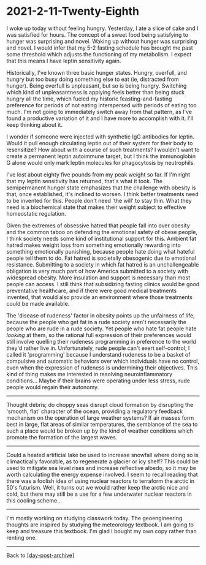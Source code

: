 # 2021-2-11-Twenty-Eighth

I woke up today without feeling hungry.  Yesterday, I ate a slice of cake and I was satisfied for hours.  The concept of a sweet food being satisfying to hunger was surprising and novel.  Waking up without hunger was surprising and novel.  I would infer that my 5-2 fasting schedule has brought me past some threshold which adjusts the functioning of my metabolism.  I expect that this means I have leptin sensitivity again.

Historically, I've known three basic hunger states.  Hungry, overfull, and hungry but too busy doing something else to eat (ie, distracted from hunger).  Being overfull is unpleasant, but so is being hungry.  Switching which kind of unpleasantness is applying feels better than being stuck hungry all the time, which fueled my historic feasting-and-fasting preference for periods of not eating interspersed with periods of eating too much.  I'm not going to immediately switch away from that pattern, as I've found a productive variation of it and I have more to accomplish with it.  I'll keep thinking about it.

I wonder if someone were injected with synthetic IgG antibodies for leptin.  Would it pull enough circulating leptin out of their system for their body to resensitize?  How about with a course of such treatments?  I wouldn't want to create a permanent leptin autoimmune target, but I think the immunoglobin G alone would only mark leptin molecules for phagocytosis by neutrophils.

I've lost about eighty five pounds from my peak weight so far.  If I'm right that my leptin sensitivity has returned, that's what it took.  The semipermanent hunger state emphasizes that the challenge with obesity is that, once established, it's inclined to worsen.  I think better treatments need to be invented for this.  People don't need 'the will' to stay thin.  What they need is a biochemical state that makes their weight subject to effective homeostatic regulation.

Given the extremes of obsessive hatred that people fall into over obesity and the common taboo on defending the emotional safety of obese people, I think society needs some kind of institutional support for this.  Ambient fat hatred makes weight loss from something emotionally rewarding into something emotionally punishing, because people hate doing what hateful people tell them to do.  Fat hatred is societally obesogenic due to emotional resistance.  Submitting to a society in which fat hatred is an unchallengeable obligation is very much part of how America submitted to a society with widespread obesity.  More insulation and support is necessary than most people can access.  I still think that subsidizing fasting clinics would be good preventative healthcare, and if there were good medical treatments invented, that would also provide an environment where those treatments could be made available.

The 'disease of rudeness' factor in obesity points up the unfairness of life, because the people who get fat in a rude society aren't necessarily the people who are rude in a rude society.  Yet people who hate fat people hate *looking* at them, so the rational full expression of their preferences would still involve quelling their rudeness programming in preference to the world they'd rather live in.  Unfortunately, rude people can't exert self-control; I called it 'programming' because I understand rudeness to be a basket of compulsive and automatic behaviors over which individuals have no control, even when the expression of rudeness is undermining their objectives.  This kind of thing makes me interested in resolving neuroinflammatory conditions...  Maybe if their brains were operating under less stress, rude people would regain their autonomy.

---
Thought debris; do choppy seas disrupt cloud formation by disrupting the 'smooth, flat' character of the ocean, providing a regulatory feedback mechanism on the operation of large weather systems?  If air masses form best in large, flat areas of similar temperatures, the semblance of the sea to such a place would be broken up by the kind of weather conditions which promote the formation of the largest waves.  

---
Could a heated artificial lake be used to increase snowfall where doing so is climactically favorable, as to regenerate a glacier or icy shelf?  This could be used to mitigate sea level rises and increase reflective albedo, so it may be worth calculating the energy expense involved.  I seem to recall reading that there was a foolish idea of using nuclear reactors to terraform the arctic in 50's futurism.  Well, it turns out we would rather keep the arctic nice and cold, but there may still be a use for a few underwater nuclear reactors in this cooling scheme...

---
I'm mostly working on studying classwork today.  The geoengineering thoughts are inspired by studying the meteorology textbook.  I am going to keep and treasure this textbook.  I'm glad I bought my own copy rather than renting one.

---
Back to [[day-post-archive]]

[//begin]: # "Autogenerated link references for markdown compatibility"
[day-post-archive]: ../../../../../../c:/Users/Rakeela/Documents/GitHub/dragora-notes/day-post-archive "Day Post Archive"
[//end]: # "Autogenerated link references"